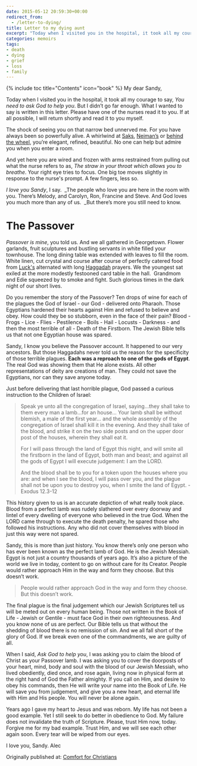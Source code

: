 ```yaml
---
date: 2015-05-12 20:59:30+00:00
redirect_from: 
  - /letter-to-dying/
title: Letter to my dying aunt
excerpt: "Today when I visited you in the hospital, it took all my courage to say, _You need to ask God to help you_. But I didn’t go far enough. What I wanted to say is written in this letter."
categories: memoirs
tags:
- death
- dying
- grief
- loss
- family
---
```

{% include toc title="Contents" icon="book" %}
My dear Sandy,

Today when I visited you in the hospital, it took all my courage to say, _You need to ask God to help you_. But I didn’t go far enough. What I wanted to say is written in this letter. Please have one of the nurses read it to you. If at all possible, I will return shortly and read it to you myself.

The shock of seeing you on that narrow bed unnerved me. For you have always been so powerfully alive. A whirlwind at [Saks](http://www.saksfifthavenue.com/), [Neiman’s](http://www.neimanmarcus.com) or [behind the wheel](https://en.wikipedia.org/wiki/Mercedes-Benz_SL-Class), you’re elegant, refined, beautiful. No one can help but admire you when you enter a room.

And yet here you are wired and frozen with arms restrained from pulling out what the nurse refers to as, _The straw in your throat which allows you to breathe_. Your right eye tries to focus. One big toe moves slightly in response to the nurse's prompt. A few fingers, less so.

_I love you Sandy_, I say.  _The people who love you are here in the room with you. There’s Melody, and Carolyn, Ron, Francine and Steve. And God loves you much more than any of us.  _But there’s more you still need to know.



# The Passover



_Passover is mine_, you told us. And we all gathered in Georgetown. Flower garlands, fruit sculptures and bustling servants in white filled your townhouse. The long dining table was extended with leaves to fill the room. White linen, cut crystal and course after course of perfectly catered food from [Luck's](http://www.luckscaterers.com) alternated with long [Haggadah](http://www.myjewishlearning.com/article/the-haggadah/) prayers. We the youngest sat exiled at the more modestly festooned card table in the hall.  Grandmom and Edie squeezed by to smoke and fight. Such glorious times in the dark night of our short lives.

Do you remember the story of the Passover? Ten drops of wine for each of the plagues the God of Israel - our God - delivered onto Pharaoh. Those Egyptians hardened their hearts against Him and refused to believe and obey. How could they be so stubborn, even in the face of their pain? Blood - Frogs - Lice - Flies - Pestilence - Boils - Hail - Locusts - Darkness - and then the most terrible of all - Death of the Firstborn. The Jewish Bible tells us that not one Egyptian house was spared.

Sandy, I know you believe the Passover account. It happened to our very ancestors. But those Haggadahs never told us the reason for the specificity of those terrible plagues. **Each was a reproach to one of the gods of Egypt**. The real God was showing them that He alone exists. All other representations of deity are creations of man. They could not save the Egyptians, nor can they save anyone today.

Just before delivering that last horrible plague, God passed a curious instruction to the Children of Israel:



<blockquote>Speak ye unto all the congregation of Israel, saying...they shall take to them every man a lamb...for an house... Your lamb shall be without blemish, a male of the first year... and the whole assembly of the congregation of Israel shall kill it in the evening. And they shall take of the blood, and strike it on the two side posts and on the upper door post of the houses, wherein they shall eat it.

For I will pass through the land of Egypt this night, and will smite all the firstborn in the land of Egypt, both man and beast; and against all the gods of Egypt I will execute judgement: I am the LORD.

And the blood shall be to you for a token upon the houses where you are: and when I see the blood, I will pass over you, and the plague shall not be upon you to destroy you, when I smite the land of Egypt. -Exodus 12.3-12</blockquote>



This history given to us is an accurate depiction of what really took place. Blood from a perfect lamb was rudely slathered over every doorway and lintel of every dwelling of everyone who believed in the true God. When the LORD came through to execute the death penalty, he spared those who followed his instructions. Any who did not cover themselves with blood in just this way were not spared.

Sandy, this is more than just history. You know there’s only one person who has ever been known as the perfect lamb of God. He is the Jewish Messiah. Egypt is not just a country thousands of years ago. It’s also a picture of the world we live in today, content to go on without care for its Creator. People would rather approach Him in the way and form they choose. But this doesn’t work.



<blockquote>
  People would rather approach God in the way and form they choose. But this doesn’t work.
</blockquote>



The final plague is the final judgement which our Jewish Scriptures tell us will be meted out on every human being. Those not written in the Book of Life - Jewish or Gentile - must face God in their own righteousness. And you know none of us are perfect. Our Bible tells us that without the shedding of blood there is no remission of sin. And we all fall short of the glory of God. If we break even one of the commandments, we are guilty of all.

When I said, _Ask God to help you_, I was asking you to claim the blood of Christ as your Passover lamb. I was asking you to cover the doorposts of your heart, mind, body and soul with the blood of our Jewish Messiah, who lived obediently, died once, and rose again, living now in physical form at the right hand of God the Father almighty. If you call on Him, and desire to obey his commands, then He will write your name into the Book of Life. He will save you from judgement, and give you a new heart, and eternal life with Him and His people. You will never be alone again.

Years ago I gave my heart to Jesus and was reborn. My life has not been a good example. Yet I still seek to do better in obedience to God. My failure does not invalidate the truth of Scripture. Please, trust Him now, today. Forgive me for my bad example. Trust Him, and we will see each other again soon. Every tear will be wiped from our eyes.

I love you, Sandy.
Alec

<div>Originally published at: <a href='/'>Comfort for Christians</a></div>
